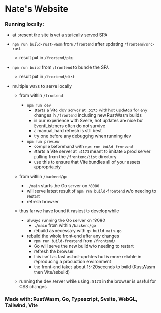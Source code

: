 # Nate's Website

### Running locally:

- at present the site is yet a statically served SPA

- `npm run build-rust-wasm` from `/frontend` after updating `/frontend/src-rust`
  - result put in `/frontend/pkg`
- `npm run build` from `/frontend` to bundle the SPA
  - result put in `/frontend/dist`

- multiple ways to serve locally
  - from within `/frontend`
    - `npm run dev`
      - starts a Vite dev server at `:5173` with hot updates for any changes in `/frontend` including new RustWasm builds
      - in our experience with Svelte, hot updates are nice but EventListeners often do not survive 
      - a manual, hard refresh is still best 
      - try one before any debugging when running dev
    - `npm run preview`
      - compile beforehand with `npm run build-frontend`
      - starts a Vite server at `:4173` meant to imitate a prod server pulling from the `/frontend/dist` directory
      - use this to ensure that Vite bundles all of your assets appropriately
  - from within `/backend/go`
    - `./main` starts the Go server on `/8080`
    - will serve latest result of `npm run build-frontend` w/o needing to restart
    - refresh browser
    
  - thus far we have found it easiest to develop while
    - always running the Go server on :8080 
      - `./main` from within `/backend/go`
      - rebuild as necessary with `go build main.go`
    - rebuild the whole front-end after any changes
      - `npm run build-frontend` from `/frontend/`
      - Go will serve the new build w/o needing to restart
      - refresh the browser
      - this isn't as fast as hot-updates but is more reliable in reproducing a production environment
      - the front-end takes about 15-20seconds to build (RustWasm then Vite/esbuild)

  - running the dev server while using `:5173` in the browser is useful for CSS changes

### Made with: RustWasm, Go, Typescript, Svelte, WebGL, Tailwind, Vite
